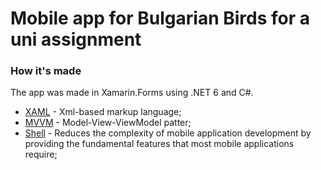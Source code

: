# Mobile app for Bulgarian Birds for a uni assignment

### How it's made

The app was made in Xamarin.Forms using .NET 6 and C#.

- [XAML](https://learn.microsoft.com/en-us/dotnet/desktop/wpf/xaml/?view=netdesktop-8.0) - Xml-based markup language;
- [MVVM](https://learn.microsoft.com/en-us/dotnet/architecture/maui/mvvm) - Model-View-ViewModel patter;
- [Shell](https://learn.microsoft.com/en-us/xamarin/xamarin-forms/app-fundamentals/shell/) - Reduces the complexity of mobile application development by providing the fundamental features that most mobile applications require;
